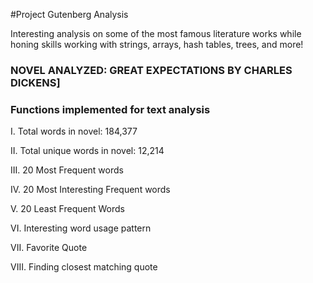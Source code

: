 #Project Gutenberg Analysis

Interesting analysis on some of the most famous literature works while honing skills working with strings, arrays, hash tables, trees, and more!

### NOVEL ANALYZED: GREAT EXPECTATIONS BY CHARLES DICKENS]
### Functions implemented for text analysis

I. Total words in novel: 184,377

II. Total unique words in novel: 12,214

III. 20 Most Frequent words

IV. 20 Most Interesting Frequent words

V. 20 Least Frequent Words

VI. Interesting word usage pattern

VII. Favorite Quote

VIII. Finding closest matching quote
